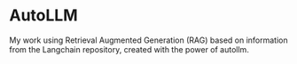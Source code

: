 # AutoLLM
My work using Retrieval Augmented Generation (RAG) based on information from the Langchain repository, created with the power of autollm.
